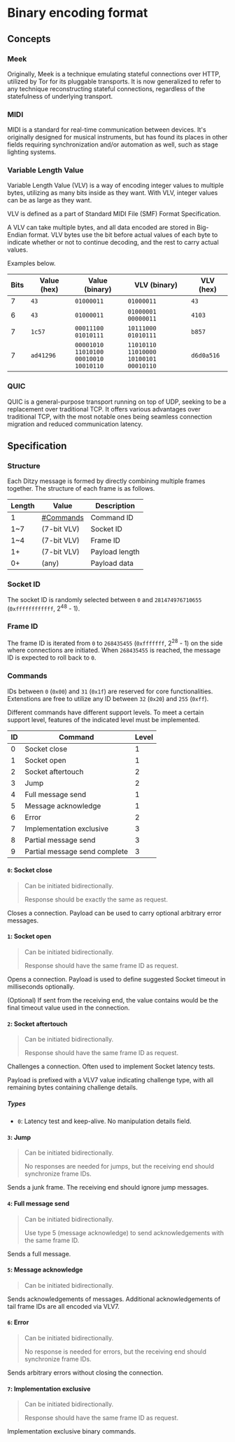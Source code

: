 # Binary encoding format
## Concepts
### Meek
Originally, Meek is a technique emulating stateful connections over HTTP, utilized by Tor for its pluggable transports. It is now generalized to refer to any technique reconstructing stateful connections, regardless of the statefulness of underlying transport.

### MIDI
MIDI is a standard for real-time communication between devices. It's originally designed for musical instruments, but has found its places in other fields requiring synchronization and/or automation as well, such as stage lighting systems.

### Variable Length Value
Variable Length Value (VLV) is a way of encoding integer values to multiple bytes, utilizing as many bits inside as they want. With VLV, integer values can be as large as they want.

VLV is defined as a part of Standard MIDI File (SMF) Format Specification.

A VLV can take multiple bytes, and all data encoded are stored in Big-Endian format. VLV bytes use the bit before actual values of each byte to indicate whether or not to continue decoding, and the rest to carry actual values.

Examples below.

| Bits | Value (hex) | Value (binary) | VLV (binary) | VLV (hex) |
| ---- | ----------- | -------------- | ------------ | --------- |
| 7    | `43` | `01000011` | `01000011` | `43` |
| 6    | `43` | `01000011` | `01000001 00000011` | `4103` |
| 7    | `1c57` | `00011100`<br/>`01010111` | `10111000`<br/>`01010111` | `b857` |
| 7    | `ad41296` | `00001010`<br/>`11010100`<br/>`00010010`<br/>`10010110` | `11010110`<br/>`11010000`<br/>`10100101`<br/>`00010110` | `d6d0a516` |

### QUIC
QUIC is a general-purpose transport running on top of UDP, seeking to be a replacement over traditional TCP. It offers various advantages over traditional TCP, with the most notable ones being seamless connection migration and reduced communication latency.

## Specification
### Structure
Each Ditzy message is formed by directly combining multiple frames together. The structure of each frame is as follows.

| Length | Value | Description |
| ------ | ----- | ----------- |
| 1 | [#Commands](#commands) | Command ID |
| 1~7 | (7-bit VLV) | Socket ID |
| 1~4 | (7-bit VLV) | Frame ID |
| 1+ | (7-bit VLV) | Payload length |
| 0+ | (any) | Payload data |

### Socket ID
The socket ID is randomly selected between `0` and `281474976710655` (`0xffffffffffff`, 2<sup>48</sup> - 1).

### Frame ID
The frame ID is iterated from `0` to `268435455` (`0xfffffff`, 2<sup>28</sup> - 1) on the side where connections are initiated. When `268435455` is reached, the message ID is expected to roll back to `0`.

### Commands
IDs between `0` (`0x00`) and `31` (`0x1f`) are reserved for core functionalities. Extenstions are free to utilize any ID between `32` (`0x20`) and `255` (`0xff`).

Different commands have different support levels. To meet a certain support level, features of the indicated level  must be implemented.

| ID | Command | Level |
| -- | ------- | ----- |
| 0 | Socket close | 1 |
| 1 | Socket open | 1 |
| 2 | Socket aftertouch | 2 |
| 3 | Jump | 2 |
| 4 | Full message send | 1 |
| 5 | Message acknowledge | 1 |
| 6 | Error | 2 |
| 7 | Implementation exclusive | 3 |
| 8 | Partial message send | 3 |
| 9 | Partial message send complete | 3 |

#### `0`: Socket close
> Can be initiated bidirectionally.
> 
> Response should be exactly the same as request.

Closes a connection. Payload can be used to carry optional arbitrary error messages.

#### `1`: Socket open
> Can be initiated bidirectionally.
> 
> Response should have the same frame ID as request.

Opens a connection. Payload is used to define suggested Socket timeout in milliseconds optionally.

(Optional) If sent from the receiving end, the value contains would be the final timeout value used in the connection.

#### `2`: Socket aftertouch
> Can be initiated bidirectionally.
> 
> Response should have the same frame ID as request.

Challenges a connection. Often used to implement Socket latency tests.

Payload is prefixed with a VLV7 value indicating challenge type, with all remaining bytes containing challenge details.

##### Types
* `0`: Latency test and keep-alive. No manipulation details field.

#### `3`: Jump
> Can be initiated bidirectionally.
> 
> No responses are needed for jumps, but the receiving end should synchronize frame IDs.

Sends a junk frame. The receiving end should ignore jump messages.

#### `4`: Full message send
> Can be initiated bidirectionally.
> 
> Use type 5 (message acknowledge) to send acknowledgements with the same frame ID.

Sends a full message.

#### `5`: Message acknowledge
> Can be initiated bidirectionally.

Sends acknowledgements of messages. Additional acknowledgements of tail frame IDs are all encoded via VLV7.

#### `6`: Error
> Can be initiated bidirectionally.
> 
> No response is needed for errors, but the receiving end should synchronize frame IDs.

Sends arbitrary errors without closing the connection.

#### `7`: Implementation exclusive
> Can be initiated bidirectionally.
> 
> Response should have the same frame ID as request.

Implementation exclusive binary commands.